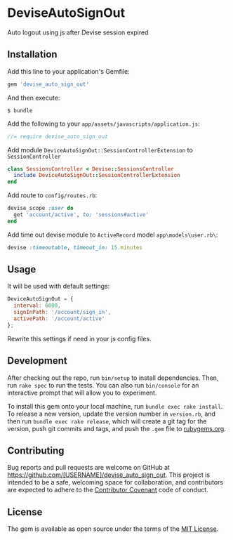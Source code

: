 # DeviseAutoSignOut
Auto logout using js after Devise session expired

## Installation


Add this line to your application's Gemfile:

```ruby
gem 'devise_auto_sign_out'
```

And then execute:

    $ bundle
    
Add the following to your `app/assets/javascripts/application.js`:

```js
//= require devise_auto_sign_out
```

Add module `DeviceAutoSignOut::SessionControllerExtension` to `SessionController`

```ruby
class SessionsController < Devise::SessionsController
  include DeviceAutoSignOut::SessionControllerExtension
end
```

Add route to `config/routes.rb`:

```ruby
devise_scope :user do
  get 'account/active', to: 'sessions#active'
end
```

Add time out devise module to `ActiveRecord` model `app\models\user.rb\`: 

```ruby
devise :timeoutable, timeout_in: 15.minutes
```

## Usage

It will be used with default settings: 

```js
DeviceAutoSignOut = {
  interval: 6000,
  signInPath: '/account/sign_in',
  activePath: '/account/active'
};
```

Rewrite this settings if need in your js config files.
## Development

After checking out the repo, run `bin/setup` to install dependencies. Then, run `rake spec` to run the tests. You can also run `bin/console` for an interactive prompt that will allow you to experiment.

To install this gem onto your local machine, run `bundle exec rake install`. To release a new version, update the version number in `version.rb`, and then run `bundle exec rake release`, which will create a git tag for the version, push git commits and tags, and push the `.gem` file to [rubygems.org](https://rubygems.org).

## Contributing

Bug reports and pull requests are welcome on GitHub at https://github.com/[USERNAME]/devise_auto_sign_out. This project is intended to be a safe, welcoming space for collaboration, and contributors are expected to adhere to the [Contributor Covenant](http://contributor-covenant.org) code of conduct.


## License

The gem is available as open source under the terms of the [MIT License](http://opensource.org/licenses/MIT).

